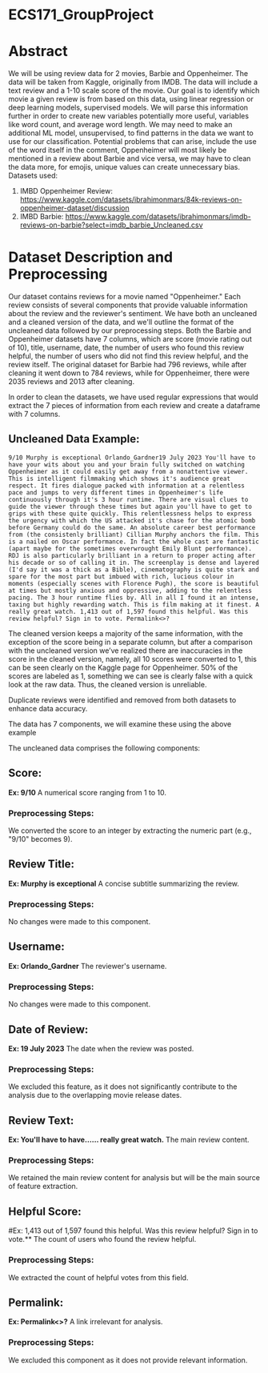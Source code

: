 # ECS171_GroupProject

# Abstract
We will be using review data for 2 movies, Barbie and Oppenheimer. The data will be taken from Kaggle, originally from IMDB. The data will include a text review and a 1-10 scale score of the movie. Our goal is to identify which movie a given review is from based on this data, using linear regression or deep learning models, supervised models. We will parse this information further in order to create new variables potentially more useful, variables like word count, and average word length. We may need to make an additional ML model, unsupervised, to find patterns in the data we want to use for our classification. Potential problems that can arise, include the use of the word itself in the comment, Oppenheimer will most likely be mentioned in a review about Barbie and vice versa, we may have to clean the data more, for emojis, unique values can create unnecessary bias.
Datasets used:

1. IMBD Oppenheimer Review: https://www.kaggle.com/datasets/ibrahimonmars/84k-reviews-on-oppenheimer-dataset/discussion
2. IMBD Barbie: https://www.kaggle.com/datasets/ibrahimonmars/imdb-reviews-on-barbie?select=imdb_barbie_Uncleaned.csv



 
# Dataset Description and Preprocessing

Our dataset contains reviews for a movie named "Oppenheimer." Each review consists of several components that provide valuable information about the review and the reviewer's sentiment. We have both an uncleaned and a cleaned version of the data, and we'll outline the format of the uncleaned data followed by our preprocessing steps. Both the Barbie and Oppenheimer datasets have 7 columns, which are score (movie rating out of 10), title, username, date, the number of users who found this review helpful, the number of users who did not find this review helpful, and the review itself. The original dataset for Barbie had 796 reviews, while after cleaning it went down to 784 reviews, while for Oppenheimer, there were 2035 reviews and 2013 after cleaning. 

In order to clean the datasets, we have used regular expressions that would extract the 7 pieces of information from each review and create a dataframe with 7 columns. 

## Uncleaned Data Example:

`9/10
Murphy is exceptional
Orlando_Gardner19 July 2023
You'll have to have your wits about you and your brain fully switched on watching Oppenheimer as it could easily get away from a nonattentive viewer. This is intelligent filmmaking which shows it's audience great respect. It fires dialogue packed with information at a relentless pace and jumps to very different times in Oppenheimer's life continuously through it's 3 hour runtime. There are visual clues to guide the viewer through these times but again you'll have to get to grips with these quite quickly. This relentlessness helps to express the urgency with which the US attacked it's chase for the atomic bomb before Germany could do the same. An absolute career best performance from (the consistenly brilliant) Cillian Murphy anchors the film. This is a nailed on Oscar performance. In fact the whole cast are fantastic (apart maybe for the sometimes overwrought Emily Blunt performance). RDJ is also particularly brilliant in a return to proper acting after his decade or so of calling it in. The screenplay is dense and layered (I'd say it was a thick as a Bible), cinematography is quite stark and spare for the most part but imbued with rich, lucious colour in moments (especially scenes with Florence Pugh), the score is beautiful at times but mostly anxious and oppressive, adding to the relentless pacing. The 3 hour runtime flies by. All in all I found it an intense, taxing but highly rewarding watch. This is film making at it finest. A really great watch.
1,413 out of 1,597 found this helpful. Was this review helpful? Sign in to vote.
Permalink<>?`

The cleaned version keeps a majority of the same information, with the exception of the score being in a separate column, but after a comparison with the uncleaned version we’ve realized there are inaccuracies in the score in the cleaned version, namely, all 10 scores were converted to 1, this can be seen clearly on the Kaggle page for Oppenheimer. 50% of the scores are labeled as 1, something we can see is clearly false with a quick look at the raw data. Thus, the cleaned version is unreliable.

Duplicate reviews were identified and removed from both datasets to enhance data accuracy.

The data has 7 components, we will examine these using the above example


The uncleaned data comprises the following components:

## Score: 
**Ex: 9/10** 
A numerical score ranging from 1 to 10.
### Preprocessing Steps:
We converted the score to an integer by extracting the numeric part (e.g., "9/10" becomes 9).

## Review Title: 
**Ex: Murphy is exceptional** 
A concise subtitle summarizing the review.
### Preprocessing Steps:
No changes were made to this component. 

## Username:
 **Ex: Orlando_Gardner** 
The reviewer's username.
### Preprocessing Steps:
No changes were made to this component.
 
## Date of Review: 
**Ex: 19 July 2023** 
The date when the review was posted.
### Preprocessing Steps:
We excluded this feature, as it does not significantly contribute to the analysis due to the overlapping movie release dates.
 
## Review Text:
 **Ex: You'll have to have…… really great watch.** 
The main review content.
### Preprocessing Steps:
We retained the main review content for analysis but will be the main source of feature extraction.

## Helpful Score:
#Ex: 1,413 out of 1,597 found this helpful. Was this review helpful? Sign in to vote.** 
The count of users who found the review helpful. 
### Preprocessing Steps:
We extracted the count of helpful votes from this field.

## Permalink:  
**Ex: Permalink<>?** 
A link irrelevant for analysis.
### Preprocessing Steps:
We excluded this component as it does not provide relevant information.




